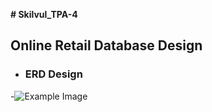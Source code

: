 **# Skilvul_TPA-4** 
## Online Retail Database Design

- ### ERD Design
 -![Example Image](ERD-ERD1.png)
